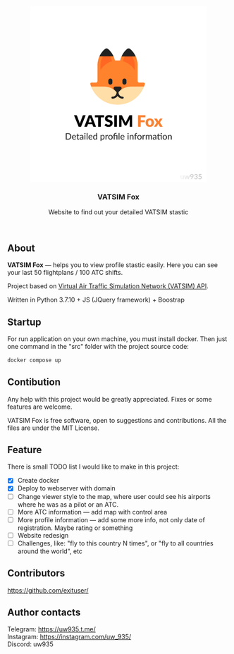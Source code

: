 <br>
<p align="center">
    <img align="center" src="media/cover.png">
    <h3 align="center">VATSIM Fox</h3>
    <p align="center">Website to find out your detailed VATSIM stastic</p>
</p>
<br>

## About
**VATSIM Fox** — helps you to view profile stastic easily. Here you can see your last 50 flightplans / 100 ATC shifts.

Project based on [Virtual Air Traffic Simulation Network (VATSIM) API](https://vatsim.dev/).

Written in Python 3.7.10 + JS (JQuery framework) + Boostrap

## Startup
For run application on your own machine, you must install docker. Then just one command in the "src" folder with the project source code:

```bash
docker compose up
```

## Contibution
Any help with this project would be greatly appreciated. Fixes or some features are welcome.

VATSIM Fox is free software, open to suggestions and contributions. All the files are under the MIT License.

## Feature
There is small TODO list I would like to make in this project:

- [x] Create docker
- [x] Deploy to webserver with domain
- [ ] Change viewer style to the map, where user could see his airports where he was as a pilot or an ATC.
- [ ] More ATC information — add map with control area
- [ ] More profile information — add some more info, not only date of registration. Maybe rating or something
- [ ] Website redesign
- [ ] Challenges, like: "fly to this country N times", or "fly to all countries around the world", etc

## Contributors
https://github.com/exituser/

## Author contacts
Telegram: https://uw935.t.me/<br>
Instagram: https://instagram.com/uw_935/<br>
Discord: uw935
